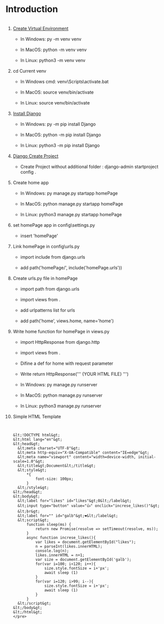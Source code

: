 # Introduction

<ol>
  <br><li><a href="https://www.w3schools.com/django/django_create_virtual_environment.php">Create Virtual Environment</a>
    <ul>
     <br><li>In Windows: py -m venv venv</li>
     <br><li>In MacOS: python -m venv venv</li>
     <br><li>In Linux: python3 -m venv venv</li>
    </ul>
  </li>
  <br><li>cd Current venv
    <ul>
     <br><li>In Windows cmd: venv\Scripts\activate.bat</li>
     <br><li>In MacOS: source venv/bin/activate</li>
     <br><li>In Linux: source venv/bin/activate</li>
    </ul>
  </li>
  <br><li><a href="https://www.w3schools.com/django/django_install_django.php">Install Django</a>
    <ul>
     <br><li>In Windows: py -m pip install Django</li>
     <br><li>In MacOS: python -m pip install Django</li>
     <br><li>In Linux: python3 -m pip install Django</li>
    </ul>
  </li>
  <br><li><a href="https://www.w3schools.com/django/django_create_project.php">Django Create Project</a>
    <ul>
     <br><li>Create Project without additional folder : django-admin startproject config .</li>
    </ul>
  </li>
  <br><li>Create home app
    <ul>
     <br><li>In Windows: py manage.py startapp homePage</li>
     <br><li>In MacOS: python manage.py startapp homePage</li>
     <br><li>In Linux: python3 manage.py startapp homePage</li>
    </ul>
  </li>
  <br><li>set homePage app in config\settings.py
    <ul>
     <br><li>insert 'homePage'</li>
    </ul>
  </li>
  <br><li>Link homePage in config\urls.py
    <ul>
     <br><li>import include from django.urls</li>
     <br><li>add path('homePage/', include('homePage.urls'))</li>
    </ul>
  </li>
  <br><li>Create urls.py file in homePage
    <ul>
     <br><li>import path from django.urls</li>
     <br><li>import views from .</li>
     <br><li>add urlpatterns list for urls</li>
     <br><li>add path('home', views.home, name='home')</li>
    </ul>
  </li>
  <br><li>Write home function for homePage in views.py
    <ul>
     <br><li>import HttpResponse from django.http</li>
     <br><li>import views from .</li>
     <br><li>Difine a def for home with request parameter</li>
     <br><li>Write return HttpResponse(''' {YOUR HTML FILE} ''')</li>
     <br><li>In Windows: py manage.py runserver</li>
     <br><li>In MacOS: python manage.py runserver</li>
     <br><li>In Linux: python3 manage.py runserver</li>
    </ul>
  </li>
  <br><li>Simple HTML Template
    <pre>
    
    &lt;!DOCTYPE html&gt;
    &lt;html lang="en"&gt;
    &lt;head&gt;
      &lt;meta charset="UTF-8"&gt;
      &lt;meta http-equiv="X-UA-Compatible" content="IE=edge"&gt;
      &lt;meta name="viewport" content="width=device-width, initial-scale=1.0"&gt;
      &lt;title&gt;Document&lt;/title&gt;
      &lt;style&gt;
          *{
              font-size: 100px;
          }
      &lt;/style&gt;
    &lt;/head&gt;
    &lt;body&gt;
      &lt;label for="likes" id="likes"&gt;0&lt;/label&gt;
      &lt;input type="button" value="👍" onclick="increse_likes()"&gt;
      &lt;br&gt;
      &lt;label for="" id="galb"&gt;❤️&lt;/label&gt;
      &lt;script&gt;
          function sleep(ms) {
              return new Promise(resolve => setTimeout(resolve, ms));
          }
          async function increse_likes(){
              var likes = document.getElementById("likes");
              n = parseInt(likes.innerHTML);
              console.log(n);
              likes.innerHTML = n+1;
              var size = document.getElementById('galb');
              for(var i=100; i<120; i++){
                  size.style.fontSize = i+'px';
                  await sleep (1)
              }
              for(var i=120; i>99; i--){
                  size.style.fontSize = i+'px';
                  await sleep (1)
              }
          }
      &lt;/script&gt;
    &lt;/body&gt;
    &lt;/html&gt;
    </pre>
  </li>
</ol>
